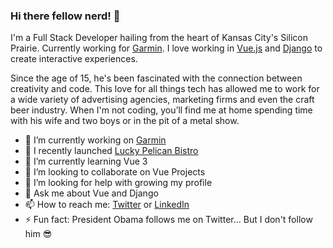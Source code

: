 ### Hi there fellow nerd! 👋

I'm a Full Stack Developer hailing from the heart of Kansas City's Silicon Prairie. Currently working for [Garmin](https://www.garmin.com). I love working in [Vue.js](https://github.com/vuejs/vue) and [Django](https://github.com/django/django) to create interactive experiences.

Since the age of 15, he's been fascinated with the connection between creativity and code. This love for all things tech has allowed me to work for a wide variety of advertising agencies, marketing firms and even the craft beer industry. When I'm not coding, you’ll find me at home spending time with his wife and two boys or in the pit of a metal show.

- 🔭 I’m currently working on [Garmin](https://www.garmin.com)
- 🔭 I recently launched [Lucky Pelican Bistro](https://luckypelicanbistro.com/)
- 🌱 I’m currently learning Vue 3
- 👯 I’m looking to collaborate on Vue Projects
- 🤔 I’m looking for help with growing my profile
- 💬 Ask me about Vue and Django
- 📫 How to reach me: [Twitter](https://twitter.com/jdhillen/) or [LinkedIn](https://www.linkedin.com/in/jdhillen/)
- ⚡ Fun fact: President Obama follows me on Twitter... But I don't follow him 😎
